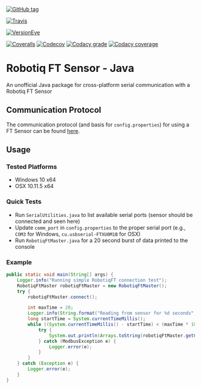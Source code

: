 [![GitHub tag](https://img.shields.io/github/tag/nnadeau/robotiq-ft-java.svg?maxAge=2592000?style=flat-square)](https://github.com/nnadeau/robotiq-ft-java/releases)

[![Travis](https://img.shields.io/travis/nnadeau/robotiq-ft-java.svg?maxAge=2592000?style=flat-square)](https://travis-ci.org/nnadeau/robotiq-ft-java)

[![VersionEye](https://img.shields.io/versioneye/d/nnadeau/robotiq-ft-java.svg?maxAge=2592000?style=flat-square)](https://www.versioneye.com/user/projects/57d87a3d4307470032353a01)

[![Coveralls](https://img.shields.io/coveralls/nnadeau/robotiq-ft-java.svg?maxAge=2592000?style=flat-square)](https://coveralls.io/repos/github/nnadeau/robotiq-ft-java/badge.svg?branch=master)
[![Codecov](https://img.shields.io/codecov/c/github/nnadeau/robotiq-ft-java.svg?maxAge=2592000?style=flat-square)](https://codecov.io/gh/nnadeau/robotiq-ft-java)
[![Codacy grade](https://img.shields.io/codacy/nnadeau/robotiq-ft-java.svg?maxAge=2592000?style=flat-square)]()
[![Codacy coverage](https://img.shields.io/codacy/nnadeau/robotiq-ft-java.svg?maxAge=2592000?style=flat-square)]()


# Robotiq FT Sensor - Java
An unofficial Java package for cross-platform serial communication with a Robotiq FT Sensor

## Communication Protocol
The communication protocol (and basis for `config.properties`) for using a FT Sensor can be found [here](http://support.robotiq.com/pages/viewpage.action?pageId=9601256).

## Usage
### Tested Platforms
- Windows 10 x64
- OSX 10.11.5 x64

### Quick Tests
- Run `SerialUtilities.java` to list available serial ports (sensor should be connected and seen here)
- Update `comm_port` in `config.properties` to the proper serial port (e.g., `COM3` for Windows, `cu.usbserial-FTXU0M1B` for OSX)
- Run `RobotiqFtMaster.java` for a 20 second burst of data printed to the console

### Example
```java
public static void main(String[] args) {
    Logger.info("Running simple RobotiqFT connection test");
    RobotiqFtMaster robotiqFtMaster = new RobotiqFtMaster();
    try {
        robotiqFtMaster.connect();

        int maxTime = 20;
        Logger.info(String.format("Reading from sensor for %d seconds", maxTime));
        long startTime = System.currentTimeMillis();
        while ((System.currentTimeMillis() - startTime) < (maxTime * 1000)) {
            try {
                System.out.println(Arrays.toString(robotiqFtMaster.getCompleteMeasure()));
            } catch (ModbusException e) {
                Logger.error(e);
            }
        }
    } catch (Exception e) {
        Logger.error(e);
    }
}
```

